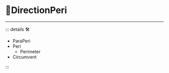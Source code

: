 # 🔻<via>DirectionPeri</via>

---

<!-- =================================================== -->
<!-- =================================================== -->
<!-- =================================================== -->
<!-- =================================================== -->
<!-- =================================================== -->
::: details 🛠

- ParaPeri
- Peri
    - Perimeter
- Circumvent

:::
